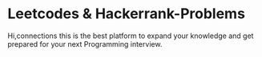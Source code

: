 # Leetcodes & Hackerrank-Problems
Hi,connections this is the best platform to expand your knowledge and get prepared for your next Programming interview.
